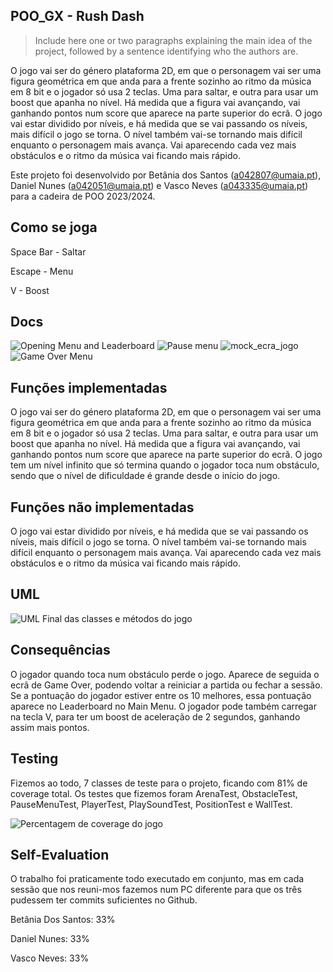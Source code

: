 ## POO_GX - Rush Dash

> Include here one or two paragraphs explaining the main idea of the project, followed by a sentence identifying who the authors are.

O jogo vai ser do género plataforma 2D, em que o personagem vai ser uma figura geométrica em que anda para a frente sozinho ao ritmo da música em 8 bit e o jogador só usa 2 teclas. Uma para saltar, e outra para usar um boost que apanha no nível. 
Há medida que a figura vai avançando, vai ganhando pontos num score que aparece na parte superior do ecrã.
O jogo vai estar dividido por níveis, e há medida que se vai passando os níveis, mais difícil o jogo se torna.
O nível também vai-se tornando mais difícil enquanto o personagem mais avança. Vai aparecendo cada vez mais obstáculos e o ritmo da música vai ficando mais rápido.

Este projeto foi desenvolvido por Betânia dos Santos (a042807@umaia.pt), Daniel Nunes (a042051@umaia.pt) e Vasco Neves (a043335@umaia.pt) para a cadeira de POO 2023/2024.

## Como se joga

Space Bar - Saltar

Escape - Menu

V - Boost

## Docs
![Opening Menu and Leaderboard](https://github.com/nevesvasco/TBG02/blob/main/Docs/Main%20Menu.png)
![Pause menu](https://github.com/nevesvasco/TBG02/blob/main/Docs/Ecr%C3%A3%20de%20Pausa.png)
![mock_ecra_jogo](https://github.com/nevesvasco/TBG02/blob/main/Docs/Ecr%C3%A3%20de%20jogo.png)
![Game Over Menu](https://github.com/nevesvasco/TBG02/blob/main/Docs/Game%20Over.png)

## Funções implementadas
O jogo vai ser do género plataforma 2D, em que o personagem vai ser uma figura geométrica em que anda para a frente sozinho ao ritmo da música em 8 bit e o jogador só usa 2 teclas. Uma para saltar, e outra para usar um boost que apanha no nível. 
Há medida que a figura vai avançando, vai ganhando pontos num score que aparece na parte superior do ecrã.
O jogo tem um nível infinito que só termina quando o jogador toca num obstáculo, sendo que o nível de dificuldade é grande desde o início do jogo.

## Funções não implementadas
O jogo vai estar dividido por níveis, e há medida que se vai passando os níveis, mais difícil o jogo se torna.
O nível também vai-se tornando mais difícil enquanto o personagem mais avança. Vai aparecendo cada vez mais obstáculos e o ritmo da música vai ficando mais rápido.

## UML

![UML Final das classes e métodos do jogo](https://github.com/nevesvasco/TBG02/blob/main/Docs/UML%20Final.png)

## Consequências
O jogador quando toca num obstáculo perde o jogo. Aparece de seguida o ecrã de Game Over, podendo voltar a reiniciar a partida ou fechar a sessão. Se a pontuação do jogador estiver entre os 10 melhores, essa pontuação aparece no Leaderboard no Main Menu.
O jogador pode também carregar na tecla V, para ter um boost de aceleração de 2 segundos, ganhando assim mais pontos.

## Testing

Fizemos ao todo, 7 classes de teste para o projeto, ficando com 81% de coverage total.
Os testes que fizemos foram ArenaTest, ObstacleTest, PauseMenuTest, PlayerTest, PlaySoundTest, PositionTest e WallTest.

![Percentagem de coverage do jogo](https://github.com/nevesvasco/TBG02/blob/main/Docs/Percentagem%20de%20Coverage.png)

## Self-Evaluation

O trabalho foi praticamente todo executado em conjunto, mas em cada sessão que nos reuni-mos fazemos num PC diferente para que os três pudessem ter commits suficientes no Github.

Betânia Dos Santos: 33%

Daniel Nunes: 33%

Vasco Neves: 33%
